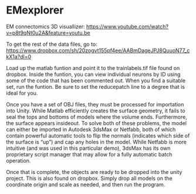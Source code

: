 EMexplorer
==========

EM connectomics 3D visuallizer: https://www.youtube.com/watch?v=p8t9qNt0u2A&feature=youtu.be
 
To get the rest of the data files, go to: https://www.dropbox.com/sh/20zogvt155pf4ee/AABmDageJPJ8QuuoN77_ckX1a?dl=0


Load up the matlab funtion and point it to the trainlabels.tif file found on dropbox. Inside the funtion, you can view individual neurons by ID using some of the code that has been commented out. When you find a suitable set, run the funtion. Be sure to set the reducepatch line to a degree that is ideal for you.  

Once you have a set of OBJ files, they must be processed for importation into Unity. While Matlab efficiently creates the surface geometry, it fails to seal the tops and bottoms of models where the volume ends. Furthermore, the surface appears insideout. To solve both of these problems, the model can either be imported in Autodesk 3dsMax or Netfabb, both of which contain powerful automatic tools to flip the normals (indicates which side of the surface is “up”) and cap any holes in the model. While Netfabb is more intuitive (and was used in this particular demo), 3dsMax has its own proprietary script manager that may allow for a fully automatic batch operation.

Once that is complete, the objects are ready to be dropped into the unity project. This is also found on dropbox. Simply drop all models on the coordinate origin and scale as needed, and then run the program. 

